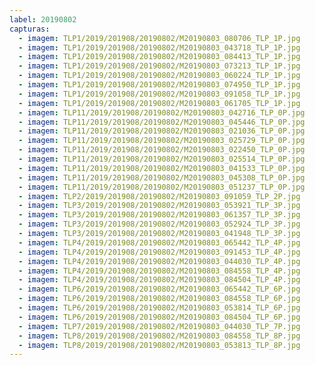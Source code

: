 ```yaml
---
label: 20190802
capturas:
  - imagem: TLP1/2019/201908/20190802/M20190803_080706_TLP_1P.jpg
  - imagem: TLP1/2019/201908/20190802/M20190803_043718_TLP_1P.jpg
  - imagem: TLP1/2019/201908/20190802/M20190803_084413_TLP_1P.jpg
  - imagem: TLP1/2019/201908/20190802/M20190803_073213_TLP_1P.jpg
  - imagem: TLP1/2019/201908/20190802/M20190803_060224_TLP_1P.jpg
  - imagem: TLP1/2019/201908/20190802/M20190803_074950_TLP_1P.jpg
  - imagem: TLP1/2019/201908/20190802/M20190803_091058_TLP_1P.jpg
  - imagem: TLP1/2019/201908/20190802/M20190803_061705_TLP_1P.jpg
  - imagem: TLP11/2019/201908/20190802/M20190803_042716_TLP_0P.jpg
  - imagem: TLP11/2019/201908/20190802/M20190803_045446_TLP_0P.jpg
  - imagem: TLP11/2019/201908/20190802/M20190803_021036_TLP_0P.jpg
  - imagem: TLP11/2019/201908/20190802/M20190803_025729_TLP_0P.jpg
  - imagem: TLP11/2019/201908/20190802/M20190803_022450_TLP_0P.jpg
  - imagem: TLP11/2019/201908/20190802/M20190803_025514_TLP_0P.jpg
  - imagem: TLP11/2019/201908/20190802/M20190803_041533_TLP_0P.jpg
  - imagem: TLP11/2019/201908/20190802/M20190803_045308_TLP_0P.jpg
  - imagem: TLP11/2019/201908/20190802/M20190803_051237_TLP_0P.jpg
  - imagem: TLP2/2019/201908/20190802/M20190803_091059_TLP_2P.jpg
  - imagem: TLP3/2019/201908/20190802/M20190803_053921_TLP_3P.jpg
  - imagem: TLP3/2019/201908/20190802/M20190803_061357_TLP_3P.jpg
  - imagem: TLP3/2019/201908/20190802/M20190803_052924_TLP_3P.jpg
  - imagem: TLP3/2019/201908/20190802/M20190803_041948_TLP_3P.jpg
  - imagem: TLP4/2019/201908/20190802/M20190803_065442_TLP_4P.jpg
  - imagem: TLP4/2019/201908/20190802/M20190803_091453_TLP_4P.jpg
  - imagem: TLP4/2019/201908/20190802/M20190803_044030_TLP_4P.jpg
  - imagem: TLP4/2019/201908/20190802/M20190803_084558_TLP_4P.jpg
  - imagem: TLP4/2019/201908/20190802/M20190803_084504_TLP_4P.jpg
  - imagem: TLP6/2019/201908/20190802/M20190803_065442_TLP_6P.jpg
  - imagem: TLP6/2019/201908/20190802/M20190803_084558_TLP_6P.jpg
  - imagem: TLP6/2019/201908/20190802/M20190803_053814_TLP_6P.jpg
  - imagem: TLP6/2019/201908/20190802/M20190803_084504_TLP_6P.jpg
  - imagem: TLP7/2019/201908/20190802/M20190803_044030_TLP_7P.jpg
  - imagem: TLP8/2019/201908/20190802/M20190803_084558_TLP_8P.jpg
  - imagem: TLP8/2019/201908/20190802/M20190803_053813_TLP_8P.jpg
---
```

